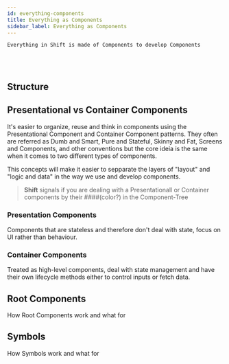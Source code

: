 ```yaml
---
id: everything-components
title: Everything as Components
sidebar_label: Everything as Components
---
```

`Everything in Shift is made of Components to develop Components`


<br><br>

## Structure

## Presentational vs Container Components
It's easier to organize, reuse and think in components using the Presentational Component and Container Component patterns. They often are referred as Dumb and Smart, Pure and Stateful, Skinny and Fat, Screens and Components, and other conventions but the core ideia is the same when it comes to two different types of components.

This concepts will make it easier to sepparate the layers of "layout" and "logic and data" in the way we use and develop components.

>__Shift__ signals if you are dealing with a Presentationall or Container components by their ####(color?) in the Component-Tree

### Presentation Components

Components that are stateless and therefore don't deal with state, focus on UI rather than behaviour.

### Container Components
Treated as high-level components, deal with state management and have their own lifecycle methods either to control inputs or fetch data.

## Root Components
How Root Components work and what for
## Symbols
How Symbols work and what for
